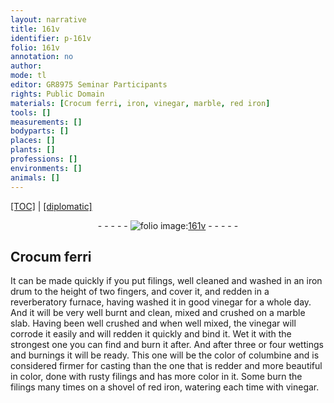 ```yaml
---
layout: narrative
title: 161v
identifier: p-161v
folio: 161v
annotation: no
author:
mode: tl
editor: GR8975 Seminar Participants
rights: Public Domain
materials: [Crocum ferri, iron, vinegar, marble, red iron]
tools: []
measurements: []
bodyparts: []
places: []
plants: []
professions: []
environments: []
animals: []
---
```


 <p><a href="{{ site.baseurl }}/translation/">[TOC]</a> | <a href="{{ site.baseurl }}/texts/p-161v_tc/" target="_blank">[diplomatic]</a></p><div class="folio" align="center">- - - - - <a href="http://gallica.bnf.fr/ark:/12148/btv1b10500001g/f328.item.r=" target="_blank"><img src="https://cu-mkp.github.io/2017-workshop-edition/assets/photo-icon.png" alt="folio image: " style="display:inline-block; margin-bottom:-3px;"/>161v</a> - - - - - </div>  
  

## <span class="m">Crocum ferri</span>

 
It can be made quickly if you put filings, well cleaned and washed in an <span class="m">iron</span> drum to the height of two fingers, and cover it, and redden in a reverberatory furnace, having washed it in good <span class="m">vinegar</span> for a whole day. And it will be very well burnt and clean, mixed and crushed on a <span class="m">marble</span> slab. Having been well crushed and when well mixed, the <span class="m">vinegar</span> will corrode it easily and will redden it quickly and bind it. Wet it with the strongest one you can find and burn it after. And after three or four wettings and burnings it will be ready. This one will be the color of columbine and is considered firmer for casting than the one that is redder and more beautiful in color, done with rusty filings and has more color in it. Some burn the filings many times on a shovel of <span class="m">red iron</span>, watering each time with <span class="m">vinegar</span>.
 
 